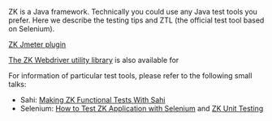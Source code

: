ZK is a Java framework. Technically you could use any Java test tools
you prefer. Here we describe the testing tips and ZTL (the official test tool based on Selenium).

[ZK Jmeter plugin](https://blog.zkoss.org/2013/08/06/zk-jmeter-plugin/)

[The ZK Webdriver utility library](https://github.com/zkoss/zk-webdriver) is also available for

For information of particular test tools, please refer to the following small talks:

- Sahi: [Making ZK Functional Tests With Sahi](https://www.zkoss.org/wiki/Small_Talks/2010/January/Making_ZK_Functional_Tests_With_Sahi)
- Selenium: [How to Test ZK Application with Selenium](https://www.zkoss.org/wiki/Small_Talks/2009/February/How_to_Test_ZK_Application_with_Selenium)
  and [ZK Unit Testing](https://www.zkoss.org/wiki/Small_Talks/2008/November/ZK_Unit_Testing)
